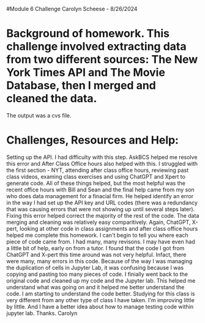 #Module 6 Challenge
Carolyn Scheese - 8/26/2024

# Background of homework. This challenge involved extracting data from two different sources: The New York Times API and The Movie Database, then I merged and cleaned the data. 
The output was a cvs file. 

# Challenges, Resources and Help: 
Setting up the API. I had difficulty with this step. AskBCS helped me resolve this error and After Class Office hours also helped with this. 
I struggled with the first section - NYT, attending after class office hours, reviewing past class videos, examing class exercises and using ChatGPT and Xpert to generate code. 
All of these things helped, but the most helpful was the recent office hours with Bill and Sean and the final help came from my son who does data management for a finacial firm. He helped identify an error in the 
way I had set up the API key and URL codes (there was a redundancy that was causing errors that were not showing up until several steps later). Fixing this error helped correct the majority of the rest of the code. 
The data merging and cleaning was relatively easy comparitively. Again, ChatGPT, X-pert, looking at other code in class assignments and after class office hours helped me complete this homework. 
I can't begin to tell you where each piece of code came from. I had many, many revisons. I may have even had a little bit of help, early on from a tutor. 
I found that the code I got from ChatGPT and X-pert this time around was not very helpful. Infact, there were many, many errors in this code. 
Because of the way I was managing the duplication of cells in Jupyter Lab, it was confusing because I was copying and pasting too many pieces of code. 
I finially went back to the original code and cleaned up my code and the Jupyter lab. This helped me understand what was going on and it helped me better understand the code. 
I am starting to understand the code better. Studying for this class is very different from any other type of class I have taken. I'm improving little by little. And I have a better idea about how to manage testing code within jupyter lab. 
Thanks. Carolyn 
